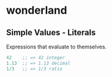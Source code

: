 # wonderland

## Simple Values - Literals
Expressions that evaluate to themselves.

```clojure
42    ;; => 42 integer
1.13  ;; => 1.13 decimal
1/3   ;; => 1/3 ratio
```
